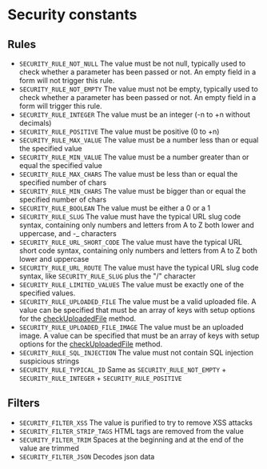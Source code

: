 # Security constants

## Rules

* `SECURITY_RULE_NOT_NULL` The value must be not null, typically used to check whether a parameter has been passed or not. An empty field in a form will not trigger this rule.
* `SECURITY_RULE_NOT_EMPTY` The value must not be empty, typically used to check whether a parameter has been passed or not. An empty field in a form will trigger this rule.
* `SECURITY_RULE_INTEGER` The value must be an integer \(-n to +n without decimals\)
* `SECURITY_RULE_POSITIVE` The value must be positive \(0 to +n\)
* `SECURITY_RULE_MAX_VALUE` The value must be a number less than or equal the specified value
* `SECURITY_RULE_MIN_VALUE` The value must be a number greater than or equal the specified value
* `SECURITY_RULE_MAX_CHARS` The value must be less than or equal the specified number of chars
* `SECURITY_RULE_MIN_CHARS` The value must be bigger than or equal the specified number of chars
* `SECURITY_RULE_BOOLEAN` The value must be either a 0 or a 1
* `SECURITY_RULE_SLUG` The value must have the typical URL slug code syntax, containing only numbers and letters from A to Z both lower and uppercase, and -\_ characters
* `SECURITY_RULE_URL_SHORT_CODE` The value must have the typical URL short code syntax, containing only numbers and letters from A to Z both lower and uppercase
* `SECURITY_RULE_URL_ROUTE` The value must have the typical URL slug code syntax, like `SECURITY_RULE_SLUG` plus the "/" character
* `SECURITY_RULE_LIMITED_VALUES` The value must be exactly one of the specified values.
* `SECURITY_RULE_UPLOADED_FILE` The value must be a valid uploaded file. A value can be specified that must be an array of keys with setup options for the [checkUploadedFile](./#checkuploadedfile-file-p) method.
* `SECURITY_RULE_UPLOADED_FILE_IMAGE` The value must be an uploaded image. A value can be specified that must be an array of keys with setup options for the [checkUploadedFile](./#checkuploadedfile-file-p) method.
* `SECURITY_RULE_SQL_INJECTION` The value must not contain SQL injection suspicious strings
* `SECURITY_RULE_TYPICAL_ID` Same as `SECURITY_RULE_NOT_EMPTY` + `SECURITY_RULE_INTEGER` + `SECURITY_RULE_POSITIVE`

## Filters

* `SECURITY_FILTER_XSS` The value is purified to try to remove XSS attacks
* `SECURITY_FILTER_STRIP_TAGS` HTML tags are removed from the value
* `SECURITY_FILTER_TRIM` Spaces at the beginning and at the end of the value are trimmed
* `SECURITY_FILTER_JSON` Decodes json data

